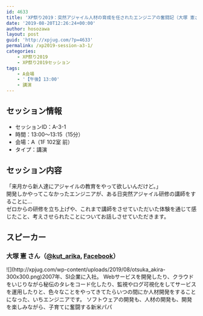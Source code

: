 ```yaml
---
id: 4633
title: 'XP祭り2019：突然アジャイル人材の育成を任されたエンジニアの奮闘記（大塚 憲さん）'
date: '2019-08-20T12:26:24+00:00'
author: hosozawa
layout: post
guid: 'http://xpjug.com/?p=4633'
permalink: /xp2019-session-a3-1/
categories:
    - XP祭り2019
    - XP祭り2019セッション
tags:
    - A会場
    - '【午後】13:00'
    - 講演
---
```


## セッション情報

- セッションID：A-3-1
- 時間：13:00～13:15（15分）
- 会場：A（1F 102室 前）
- タイプ：講演

## セッション内容

「来月から新人達にアジャイルの教育をやって欲しいんだけど。」  
開発しかやってこなかったエンジニアが、<wbr></wbr>ある日突然アジャイル研修の講師をすることに…  
ゼロからの研修を立ち上げや、<wbr></wbr>これまで講師をさせていただいた体験を通じて感じたこと、<wbr></wbr>考えさせられたことについてお話しさせていただきます。

## スピーカー

### 大塚 憲 さん（[@kut\_arika](https://twitter.com/kut_arika), [Facebook](https://www.facebook.com/akira.otsuka.1114)）

<div class="profile">![](http://xpjug.com/wp-content/uploads/2019/08/otsuka_akira-300x300.png)2007年、SI企業に入社。  
Webサービスを開発したり、<wbr></wbr>クラウドをいじりながら秘伝のタレをコード化したり、<wbr></wbr>監視やログ可視化をしてサービスを運用したりと、<wbr></wbr>色々なことをやってきてたらいつの間にか人材開発をすることにな<wbr></wbr>った、いちエンジニアです。  
ソフトウェアの開発も、人材の開発も、開発を楽しみながら、<wbr></wbr>子育てに奮闘する新米パパ

</div>   
<script async="" class="speakerdeck-embed" data-id="6aa1728beeb74c07a0d0848fb7644202" data-ratio="1.77777777777778" src="//speakerdeck.com/assets/embed.js"></script>